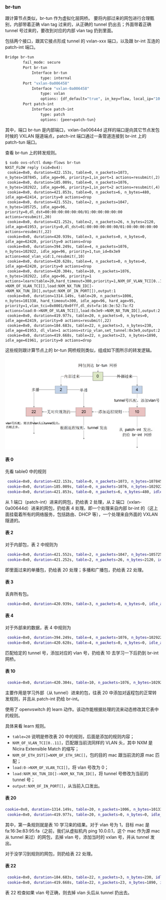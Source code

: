 ### br-tun

跟计算节点类似，br-tun 作为虚拟化层网桥。
要将内部过来的网包进行合理甄别，内部带着正确 vlan tag 过来的，从正确的 tunnel 扔出去；外面带着正确 tunnel 号过来的，要改到对应的内部 vlan tag 扔到里面。

包括两个接口，跟其它接点形成 tunnel 的 vxlan-xxx 端口，以及跟 br-int 互连的 patch-int 端口。
```sh
Bridge br-tun
        fail_mode: secure
        Port br-tun
            Interface br-tun
                type: internal
        Port "vxlan-0a006458"
            Interface "vxlan-0a006458"
                type: vxlan
                options: {df_default="true", in_key=flow, local_ip="10.0.100.77", out_key=flow, remote_ip="10.0.100.88"}
        Port patch-int
            Interface patch-int
                type: patch
                options: {peer=patch-tun}
```

其中，端口 br-tun 是内部端口，vxlan-0a00644d 这样的端口是向其它节点发包时候的 VXLAN 隧道端点，patch-int 端口通过一条管道连接到 br-int 上的 patch-tun 端口。

查看 br-tun 上的转发规则。

```
$ sudo ovs-ofctl dump-flows br-tun
NXST_FLOW reply (xid=0x4):
 cookie=0x0, duration=422.153s, table=0, n_packets=1073, n_bytes=107845, idle_age=96, priority=1,in_port=1 actions=resubmit(,2)
 cookie=0x0, duration=185.009s, table=0, n_packets=1076, n_bytes=102922, idle_age=96, priority=1,in_port=2 actions=resubmit(,4)
 cookie=0x0, duration=421.853s, table=0, n_packets=6, n_bytes=480, idle_age=62414, priority=0 actions=drop
 cookie=0x0, duration=421.552s, table=2, n_packets=1047, n_bytes=105725, idle_age=96, priority=0,dl_dst=00:00:00:00:00:00/01:00:00:00:00:00 actions=resubmit(,20)
 cookie=0x0, duration=421.252s, table=2, n_packets=26, n_bytes=2120, idle_age=61953, priority=0,dl_dst=01:00:00:00:00:00/01:00:00:00:00:00 actions=resubmit(,22)
 cookie=0x0, duration=420.939s, table=3, n_packets=0, n_bytes=0, idle_age=62420, priority=0 actions=drop
 cookie=0x0, duration=394.249s, table=4, n_packets=1076, n_bytes=102922, idle_age=96, priority=1,tun_id=0x3e9 actions=mod_vlan_vid:1,resubmit(,10)
 cookie=0x0, duration=420.628s, table=4, n_packets=0, n_bytes=0, idle_age=62420, priority=0 actions=drop
 cookie=0x0, duration=420.304s, table=10, n_packets=1076, n_bytes=102922, idle_age=96, priority=1 actions=learn(table=20,hard_timeout=300,priority=1,NXM_OF_VLAN_TCI[0..11],NXM_OF_ETH_DST[]=NXM_OF_ETH_SRC[],load:0->NXM_OF_VLAN_TCI[],load:NXM_NX_TUN_ID[]->NXM_NX_TUN_ID[],output:NXM_OF_IN_PORT[]),output:1
 cookie=0x0, duration=1314.149s, table=20, n_packets=1006, n_bytes=101338, hard_timeout=300, idle_age=96, hard_age=95, priority=1,vlan_tci=0x0001/0x0fff,dl_dst=fa:16:3e:52:7a:f2 actions=load:0->NXM_OF_VLAN_TCI[],load:0x3e9->NXM_NX_TUN_ID[],output:2
 cookie=0x0, duration=419.977s, table=20, n_packets=0, n_bytes=0, idle_age=62419, priority=0 actions=resubmit(,22)
 cookie=0x0, duration=184.683s, table=22, n_packets=3, n_bytes=230, idle_age=61953, dl_vlan=1 actions=strip_vlan,set_tunnel:0x3e9,output:2
 cookie=0x0, duration=419.668s, table=22, n_packets=23, n_bytes=1890, idle_age=61961, priority=0 actions=drop

```

这些规则跟计算节点上的 br-tun 网桥规则类似，组成如下图所示的转发逻辑。

![br-tun 的转发逻辑](../../_images/ovs_rules_network_br_tun.png)

#### 表 0
先看 table0 中的规则
```sh
 cookie=0x0, duration=422.153s, table=0, n_packets=1073, n_bytes=107845, idle_age=96, priority=1,in_port=1 actions=resubmit(,2)
 cookie=0x0, duration=185.009s, table=0, n_packets=1076, n_bytes=102922, idle_age=96, priority=1,in_port=2 actions=resubmit(,4)
 cookie=0x0, duration=421.853s, table=0, n_packets=6, n_bytes=480, idle_age=62414, priority=0 actions=drop
```

从 1 端口（patch-int）进来的网包，扔给表 2 处理，从 2 端口（vxlan-0a00644d）进来的网包，扔给表 4 处理。即一个处理来自内部 br-int 的（这上面挂载着所有的网络服务，包括路由、DHCP 等），一个处理来自外面的 VXLAN 隧道的。

#### 表 2
对于内部包，表 2 中规则为
```sh
 cookie=0x0, duration=421.552s, table=2, n_packets=1047, n_bytes=105725, idle_age=96, priority=0,dl_dst=00:00:00:00:00:00/01:00:00:00:00:00 actions=resubmit(,20)
 cookie=0x0, duration=421.252s, table=2, n_packets=26, n_bytes=2120, idle_age=61953, priority=0,dl_dst=01:00:00:00:00:00/01:00:00:00:00:00 actions=resubmit(,22)
```
即里面过来的单播包，扔给表 20 处理；多播和广播包，扔给表 22 处理。

#### 表 3
丢弃所有包。
```sh
 cookie=0x0, duration=420.939s, table=3, n_packets=0, n_bytes=0, idle_age=62420, priority=0 actions=drop
```

#### 表 4
对于外部来的数据，表 4 中规则为
```sh
 cookie=0x0, duration=394.249s, table=4, n_packets=1076, n_bytes=102922, idle_age=96, priority=1,tun_id=0x3e9 actions=mod_vlan_vid:1,resubmit(,10)
 cookie=0x0, duration=420.628s, table=4, n_packets=0, n_bytes=0, idle_age=62420, priority=0 actions=drop
```
匹配给定的 tunnel 号，添加对应的 vlan 号，扔给表 10 去学习一下后扔到 br-int 网桥。

#### 表 10
```sh
 cookie=0x0, duration=420.304s, table=10, n_packets=1076, n_bytes=102922, idle_age=96, priority=1 actions=learn(table=20,hard_timeout=300,priority=1,NXM_OF_VLAN_TCI[0..11],NXM_OF_ETH_DST[]=NXM_OF_ETH_SRC[],load:0->NXM_OF_VLAN_TCI[],load:NXM_NX_TUN_ID[]->NXM_NX_TUN_ID[],output:NXM_OF_IN_PORT[]),output:1
```

主要作用是学习外部（从 tunnel）进来的包，往表 20 中添加对返程包的正常转发规则，并且从 patch-int 扔给 br-int。

使用了 openvswitch 的 learn 动作。该动作能根据处理的流来动态修改其它表中的规则。

具体来看 learn 规则。
* `table=20` 说明是修改表 20 中的规则，后面是添加的规则内容；
* `NXM_OF_VLAN_TCI[0..11]`，匹配跟当前流同样的 VLAN 头，其中 NXM 是 Nicira Extensible Match 的缩写；
* `NXM_OF_ETH_DST[]=NXM_OF_ETH_SRC[]`，包的目的 mac 跟当前流的源 mac 匹配；
* `load:0->NXM_OF_VLAN_TCI[]`，将 vlan 号改为 0；
* `load:NXM_NX_TUN_ID[]->NXM_NX_TUN_ID[]`，将 tunnel 号修改为当前的 tunnel 号；
* `output:NXM_OF_IN_PORT[]`，从当前入口发出。

#### 表 20
```sh
cookie=0x0, duration=1314.149s, table=20, n_packets=1006, n_bytes=101338, hard_timeout=300, idle_age=96, hard_age=95, priority=1,vlan_tci=0x0001/0x0fff,dl_dst=fa:16:3e:52:7a:f2 actions=load:0->NXM_OF_VLAN_TCI[],load:0x3e9->NXM_NX_TUN_ID[],output:2
 cookie=0x0, duration=419.977s, table=20, n_packets=0, n_bytes=0, idle_age=62419, priority=0 actions=resubmit(,22)
```
其中，第一条规则就是表 10 学习来的结果。对于 vlan 号为 1，目标 mac 是 fa:16:3e:83:95:fa（之前，我们从虚拟机内 ping 10.0.0.1，这个 mac 作为源 mac 从 tunnel 来过）的网包，去掉 vlan 号，添加当时的 vxlan 号，并从 tunnel 发出。

对于没学习到规则的网包，则扔给表 22 处理。

#### 表 22
```sh
 cookie=0x0, duration=184.683s, table=22, n_packets=3, n_bytes=230, idle_age=61953, dl_vlan=1 actions=strip_vlan,set_tunnel:0x3e9,output:2
 cookie=0x0, duration=419.668s, table=22, n_packets=23, n_bytes=1890, idle_age=61961, priority=0 actions=drop
```
表 22 检查如果 vlan 号正确，则去掉 vlan 头后从 tunnel 扔出去。
